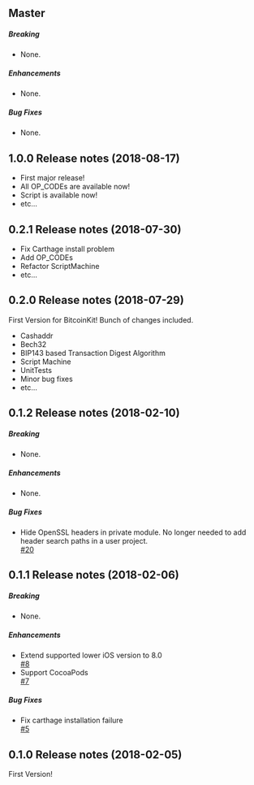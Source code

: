 ## Master

##### Breaking

* None.  

##### Enhancements

* None.  

##### Bug Fixes

* None.  

## 1.0.0 Release notes (2018-08-17)
- First major release!
- All OP_CODEs are available now!
- Script is available now!
- etc...

## 0.2.1 Release notes (2018-07-30)
- Fix Carthage install problem
- Add OP_CODEs
- Refactor ScriptMachine
- etc...

## 0.2.0 Release notes (2018-07-29)
First Version for BitcoinKit!
Bunch of changes included.

- Cashaddr
- Bech32
- BIP143 based Transaction Digest Algorithm
- Script Machine
- UnitTests
- Minor bug fixes
- etc...

## 0.1.2 Release notes (2018-02-10)

##### Breaking

* None.  

##### Enhancements

* None.  

##### Bug Fixes

* Hide OpenSSL headers in private module. No longer needed to add header search paths in a user project.  
  [#20](https://github.com/kishikawakatsumi/BitcoinKit/pull/20)

## 0.1.1 Release notes (2018-02-06)

##### Breaking

* None.  

##### Enhancements

* Extend supported lower iOS version to 8.0  
  [#8](https://github.com/kishikawakatsumi/BitcoinKit/pull/8)
* Support CocoaPods  
  [#7](https://github.com/kishikawakatsumi/BitcoinKit/pull/7)

##### Bug Fixes

* Fix carthage installation failure  
  [#5](https://github.com/kishikawakatsumi/BitcoinKit/pull/5)

## 0.1.0 Release notes (2018-02-05)

First Version!

